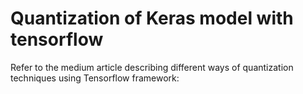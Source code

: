 # Quantization of Keras model with tensorflow

Refer to the medium article describing different ways of quantization techniques using Tensorflow framework:


